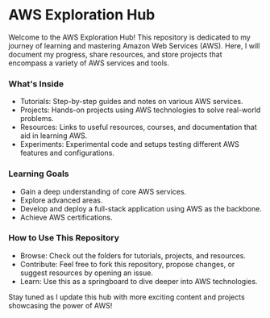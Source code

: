 # AWS Exploration Hub

Welcome to the AWS Exploration Hub! This repository is dedicated to my journey of learning and mastering Amazon Web Services (AWS). Here, I will document my progress, share resources, and store projects that encompass a variety of AWS services and tools.

### What's Inside
* Tutorials: Step-by-step guides and notes on various AWS services.
* Projects: Hands-on projects using AWS technologies to solve real-world problems.
* Resources: Links to useful resources, courses, and documentation that aid in learning AWS.
* Experiments: Experimental code and setups testing different AWS features and configurations.

### Learning Goals
* Gain a deep understanding of core AWS services.
* Explore advanced areas.
* Develop and deploy a full-stack application using AWS as the backbone.
* Achieve AWS certifications.

### How to Use This Repository
* Browse: Check out the folders for tutorials, projects, and resources.
* Contribute: Feel free to fork this repository, propose changes, or suggest resources by opening an issue.
* Learn: Use this as a springboard to dive deeper into AWS technologies.


Stay tuned as I update this hub with more exciting content and projects showcasing the power of AWS!
